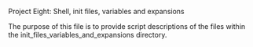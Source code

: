 Project Eight: Shell, init files, variables and expansions

The purpose of this file is to provide script descriptions of the files within the init_files_variables_and_expansions directory.